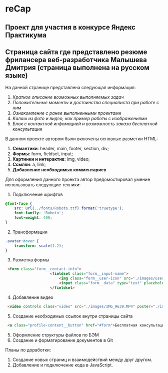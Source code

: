 # reCap
Проект для участия в конкурсе Яндекс Практикума
------
## Страница сайта где представлено резюме фрилансера веб-разработчика Малышева Дмитрия (страница выполнена на русском языке)
На данной странице представлена следующая информация:
1. *Краткое описание возможных выполняемых задач*
2. *Положительные моменты и достоинства специалиста при работе с ним*
3. *Ознакомление с ранее выполненными проектами*
4. *Калаш из фото и видео, как пример работы с изображениями*
4. *Блок с контактной инфомацией и возможность заказа бесплатной консультации*

В данном проекте автором были включены основные разметки HTML:  
1. **Семантики**: header, main, footer, section, div; 
2. **Формы**: form, fieldset, input;
3. **Картинки и интерактив**: img, video;
4. **Ссылки**: a, link;
5. **Добавление  необходимых комментариев**

Для оформления данного проекта автор предомостировал умение использовать следующие техники:
1. Подключение шрифтов
```css
@font-face {
    src: url(../fonts/Roboto.ttf) format('truetype');
    font-family: 'Roboto';
    font-weight: 400;
}
```
2. Трансформации 
```css 
.avatar:hover {
    transform: scale(1.2);
}
```
3. Разметка формы
```html
 <form class="form__contact-info">
                    <fieldset class="form__input-name">
                        <img class="form__user-icon" src="./images/user-icon.png" alt="Иконка человечка">
                        <input class="form__data" type="text" placeholder="Ваше имя">
                    </fieldset>
```
4. Добавление видео
```html
 <video controls class="video" src="./images/IMG_9639.MP4" poster="./images/Foto6.png"></video>
```
5. Создание необходимых ссылок внутри страницы сайта
```html
 <a class="profile-content__button" href="#form">Бесплатная консультация</a>
```
5. Оформление структуры файлов по БЭМ
6. Создание и форматирование документов в Git

Планы по доработки:
1. Создание новых страниц и взаимодействий между друг другом.
2. Добавление и подключение кода в JavaScript.
